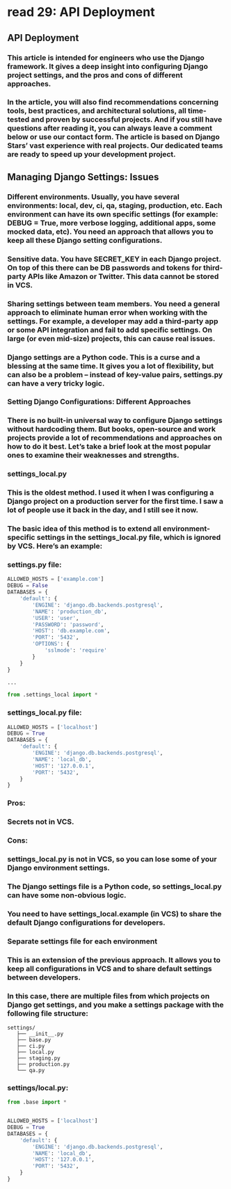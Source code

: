 # read 29: API Deployment
## API Deployment

### This article is intended for engineers who use the Django framework. It gives a deep insight into configuring Django project settings, and the pros and cons of different approaches.

### In the article, you will also find recommendations concerning tools, best practices, and architectural solutions, all time-tested and proven by successful projects. And if you still have questions after reading it, you can always leave a comment below or use our contact form. The article is based on Django Stars’ vast experience with real projects. Our dedicated teams are ready to speed up your development project.



## Managing Django Settings: Issues
### Different environments. Usually, you have several environments: local, dev, ci, qa, staging, production, etc. Each environment can have its own specific settings (for example: DEBUG = True, more verbose logging, additional apps, some mocked data, etc). You need an approach that allows you to keep all these Django setting configurations.



### Sensitive data. You have SECRET_KEY in each Django project. On top of this there can be DB passwords and tokens for third-party APIs like Amazon or Twitter. This data cannot be stored in VCS.

### Sharing settings between team members. You need a general approach to eliminate human error when working with the settings. For example, a developer may add a third-party app or some API integration and fail to add specific settings. On large (or even mid-size) projects, this can cause real issues.




### Django settings are a Python code. This is a curse and a blessing at the same time. It gives you a lot of flexibility, but can also be a problem – instead of key-value pairs, settings.py can have a very tricky logic.

### Setting Django Configurations: Different Approaches
### There is no built-in universal way to configure Django settings without hardcoding them. But books, open-source and work projects provide a lot of recommendations and approaches on how to do it best. Let’s take a brief look at the most popular ones to examine their weaknesses and strengths.

### settings_local.py
### This is the oldest method. I used it when I was configuring a Django project on a production server for the first time. I saw a lot of people use it back in the day, and I still see it now.

### The basic idea of this method is to extend all environment-specific settings in the settings_local.py file, which is ignored by VCS. Here’s an example:

### settings.py file:


```python
ALLOWED_HOSTS = ['example.com']
DEBUG = False
DATABASES = {
    'default': {
        'ENGINE': 'django.db.backends.postgresql',
        'NAME': 'production_db',
        'USER': 'user',
        'PASSWORD': 'password',
        'HOST': 'db.example.com',
        'PORT': '5432',
        'OPTIONS': {
            'sslmode': 'require'
        }
    }
}

...

from .settings_local import *
```

### settings_local.py file:



```python
ALLOWED_HOSTS = ['localhost']
DEBUG = True
DATABASES = {
    'default': {
        'ENGINE': 'django.db.backends.postgresql',
        'NAME': 'local_db',
        'HOST': '127.0.0.1',
        'PORT': '5432',
    }
}
```
### Pros:
### Secrets not in VCS.
### Cons:
### settings_local.py is not in VCS, so you can lose some of your Django environment settings.
### The Django settings file is a Python code, so settings_local.py can have some non-obvious logic.
### You need to have settings_local.example (in VCS) to share the default Django configurations for developers.
### Separate settings file for each environment
### This is an extension of the previous approach. It allows you to keep all configurations in VCS and to share default settings between developers.

### In this case, there are multiple files from which projects on Django get settings, and you make a settings package with the following file structure:

```
settings/
   ├── __init__.py
   ├── base.py
   ├── ci.py
   ├── local.py
   ├── staging.py
   ├── production.py
   └── qa.py
```
### settings/local.py:
```python
from .base import *


ALLOWED_HOSTS = ['localhost']
DEBUG = True
DATABASES = {
    'default': {
        'ENGINE': 'django.db.backends.postgresql',
        'NAME': 'local_db',
        'HOST': '127.0.0.1',
        'PORT': '5432',
    }
}
```


